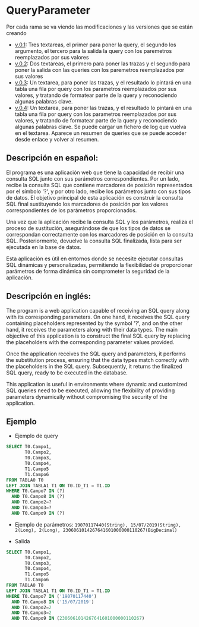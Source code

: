 # QueryParameter

Por cada rama se va viendo las modificaciones y las versiones que se están creando

- [v.0.1](https://github.com/jeigar2/QueryParameter/tree/QueryParameters.0.1): Tres textareas, el primer para poner la query, el segundo los argumento, el tercero para la salida la query con los paremetros reemplazados por sus valores
- [v.0.2](https://github.com/jeigar2/QueryParameter/tree/QueryParameters.0.2): Dos textareas, el primero para poner las trazas y el segundo para poner la salida con las queries con los paremetros reemplazados por sus valores
- [v.0.3](https://github.com/jeigar2/QueryParameter/tree/QueryParameters.0.3): Un textarea, para poner las trazas, y el resultado lo pintará en una tabla una fila por query con los parametros reemplazados por sus valores, y tratando de formatear parte de la query y reconociendo algunas palabras clave.
- [v.0.4](https://github.com/jeigar2/QueryParameter/tree/QueryParameters.0.4): Un textarea, para poner las trazas, y el resultado lo pintará en una tabla una fila por query con los parametros reemplazados por sus valores, y tratando de formatear parte de la query y reconociendo algunas palabras clave. Se puede cargar un fichero de log que vuelva en el textarea. Aparece un resumen de queries que se puede acceder desde enlace y volver al resumen.


## Descripción en español:

El programa es una aplicación web que tiene la capacidad de recibir una consulta SQL junto con sus parámetros correspondientes. Por un lado, recibe la consulta SQL que contiene marcadores de posición representados por el símbolo '?', y por otro lado, recibe los parámetros junto con sus tipos de datos. El objetivo principal de esta aplicación es construir la consulta SQL final sustituyendo los marcadores de posición por los valores correspondientes de los parámetros proporcionados.

Una vez que la aplicación recibe la consulta SQL y los parámetros, realiza el proceso de sustitución, asegurándose de que los tipos de datos se correspondan correctamente con los marcadores de posición en la consulta SQL. Posteriormente, devuelve la consulta SQL finalizada, lista para ser ejecutada en la base de datos.

Esta aplicación es útil en entornos donde se necesite ejecutar consultas SQL dinámicas y personalizadas, permitiendo la flexibilidad de proporcionar parámetros de forma dinámica sin comprometer la seguridad de la aplicación.

## Descripción en inglés:

The program is a web application capable of receiving an SQL query along with its corresponding parameters. On one hand, it receives the SQL query containing placeholders represented by the symbol '?', and on the other hand, it receives the parameters along with their data types. The main objective of this application is to construct the final SQL query by replacing the placeholders with the corresponding parameter values provided.

Once the application receives the SQL query and parameters, it performs the substitution process, ensuring that the data types match correctly with the placeholders in the SQL query. Subsequently, it returns the finalized SQL query, ready to be executed in the database.

This application is useful in environments where dynamic and customized SQL queries need to be executed, allowing the flexibility of providing parameters dynamically without compromising the security of the application.

## Ejemplo

- Ejemplo de query

```sql
SELECT T0.Campo1,
       T0.Campo2,
       T0.Campo3,
       T0.Campo4,
       T1.Campo5
       T1.Campo6
FROM TABLA0 T0
LEFT JOIN TABLA1 T1 ON T0.ID_T1 = T1.ID
WHERE T0.Campo7 IN (?)
  AND T0.Campo8 IN (?)
  AND T0.Campo2=?
  AND T0.Campo3=?
  AND T0.Campo9 IN (?)
```

- Ejemplo de parámetros: `19070117440(String), 15/07/2019(String), 2(Long), 2(Long), 2306061014267641601000000110267(BigDecimal)`

- Salida

```sql
SELECT T0.Campo1,
       T0.Campo2,
       T0.Campo3,
       T0.Campo4,
       T1.Campo5
       T1.Campo6
FROM TABLA0 T0
LEFT JOIN TABLA1 T1 ON T0.ID_T1 = T1.ID
WHERE T0.Campo7 IN ('19070117440')
  AND T0.Campo8 IN ('15/07/2019')
  AND T0.Campo2=2
  AND T0.Campo3=2
  AND T0.Campo9 IN (2306061014267641601000000110267)
```
